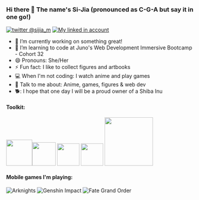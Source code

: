 ### Hi there 👋 The name's Si-Jia (pronounced as C-G-A but say it in one go!)
[![twitter @sijia_m](https://raw.githubusercontent.com/paulrobertlloyd/socialmediaicons/main/twitter-24x24.png "Twitter @sijia_m")](https://twitter.com/sijia_m)
[![My linked in account](https://raw.githubusercontent.com/paulrobertlloyd/socialmediaicons/main/linkedin-24x24.png "LinkedIn")](https://www.linkedin.com/in/si-jia-m-52710560/)

- 🔭 I’m currently working on something great!
- 🌱 I’m learning to code at Juno's Web Development Immersive Bootcamp - Cohort 32
- 😄 Pronouns: She/Her
- ⚡ Fun fact: I like to collect figures and artbooks
- 💻 When I'm not coding: I watch anime and play games
- 💬 Talk to me about: Anime, games, figures & web dev
- 🐕: I hope that one day I will be a proud owner of a Shiba Inu

#### Toolkit:
<img src = 'https://www.w3.org/html/logo/downloads/HTML5_Logo.svg' width='70'/><img src = 'https://cdn.worldvectorlogo.com/logos/css-3-1.svg' width='63'/> <img src = 'https://camo.githubusercontent.com/3a61a49321fba37513904864aee93be1873b05f2cb84b9c13a5dfbb534ac17fa/68747470733a2f2f6564656e742e6769746875622e696f2f537570657254696e7949636f6e732f696d616765732f7376672f736173732e737667' width='60'/> <img src = 'https://camo.githubusercontent.com/9496882abd182958bcea4238ab44f7eb8928d7a4144c150f18f6c55ceb9b4490/68747470733a2f2f6564656e742e6769746875622e696f2f537570657254696e7949636f6e732f696d616765732f7376672f6a6176617363726970742e737667' width='60'/> <img src = 'https://cdn.worldvectorlogo.com/logos/jquery-1.svg' width='130'/>
  
 #### Mobile games I'm playing:
 ![Arknights](https://i.imgur.com/I1KytTT.png "Arknights")  ![Genshin Impact](https://imgur.com/Du8o6of.png "Genshin Impact")  ![Fate Grand Order](https://imgur.com/NkFEivE.png "Fate/Grand Order")

<!--
**iSupercell/isupercell** is a ✨ _special_ ✨ repository because its `README.md` (this file) appears on your GitHub profile.
-->
